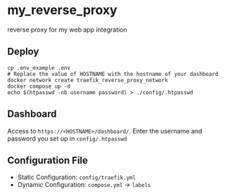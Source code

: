 # my_reverse_proxy
reverse proxy for my web app integration
## Deploy
```
cp .env_example .env
# Replace the value of HOSTNAME with the hostname of your dashboard
docker network create traefik_reverse_proxy_network
docker compose up -d
echo $(htpasswd -nb username password) > ./config/.htpasswd
```
## Dashboard
Access to `https://<HOSTNAME>/dashboard/`.
Enter the username and password you set up in `config/.htpasswd`
## Configuration File
* Static Configuration: `config/traefik.yml`
* Dynamic Configuration: `compose.yml` -> `labels`
